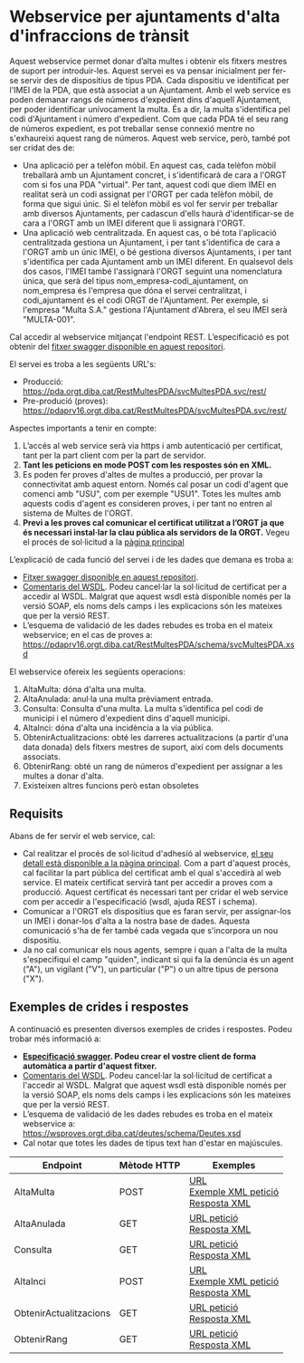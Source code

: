 # Webservice per ajuntaments d'alta d'infraccions de trànsit

Aquest webservice permet donar d’alta multes i obtenir els fitxers mestres de suport per introduir-les. Aquest servei es va pensar inicialment per fer-se servir des de dispositius de tipus PDA. Cada dispositiu ve identificat per l'IMEI de la PDA, que està associat a un Ajuntament. Amb el web service es poden demanar rangs de números d'expedient dins d'aquell Ajuntament, per poder identificar unívocament la multa. És a dir, la multa s'identifica pel codi d'Ajuntament i número d'expedient. Com que cada PDA té el seu rang de números expedient, es pot treballar sense connexió mentre no s'exhaureixi aquest rang de números. Aquest web service, però, també pot ser cridat des de:
* Una aplicació per a telèfon mòbil. En aquest cas, cada telèfon mòbil treballarà amb un Ajuntament concret, i s'identificarà de cara a l'ORGT com si fos una PDA "virtual". Per tant, aquest codi que diem IMEI en realitat serà un codi assignat per l'ORGT per cada telèfon mòbil, de forma que sigui únic. Si el telèfon mòbil es vol fer servir per treballar amb diversos Ajuntaments, per cadascun d'ells haurà d'identificar-se de cara a l'ORGT amb un IMEI diferent que li assignarà l'ORGT.
* Una aplicació web centralitzada. En aquest cas, o bé tota l'aplicació centralitzada gestiona un Ajuntament, i per tant s'identifica de cara a l'ORGT amb un únic IMEI, o bé gestiona diversos Ajuntaments, i per tant s'identifica per cada Ajuntament amb un IMEI diferent. En qualsevol dels dos casos, l'IMEI també l'assignarà l'ORGT seguint una nomenclatura única, que serà del tipus nom_empresa-codi_ajuntament, on nom_empresa és l'empresa que dóna el servei centralitzat, i codi_ajuntament és el codi ORGT de l'Ajuntament. Per exemple, si l'empresa "Multa S.A." gestiona l'Ajuntament d'Abrera, el seu IMEI serà "MULTA-001".


Cal accedir al webservice mitjançat l'endpoint REST. L’especificació es pot obtenir del [fitxer swagger disponible en aquest repositori](https://github.com/organisme-de-gestio-tributaria/alta-multes/blob/main/swagger%20WcfMultesPDA.json).

El servei es troba a les següents URL's:
* Producció: https://pda.orgt.diba.cat/RestMultesPDA/svcMultesPDA.svc/rest/
* Pre-produció (proves): https://pdaprv16.orgt.diba.cat/RestMultesPDA/svcMultesPDA.svc/rest/

Aspectes importants a tenir en compte:
1. L’accés al web service serà via https i amb autenticació per certificat, tant per la part client com per la part de servidor. 
1. **Tant les peticions en mode POST com les respostes són en XML.**
1. Es poden fer proves d'altes de multes a producció, per provar la connectivitat amb aquest entorn. Només cal posar un codi d'agent que comenci amb "USU", com per exemple "USU1". Totes les multes amb aquests codis d'agent es consideren proves, i per tant no entren al sistema de Multes de l'ORGT.
1. **Previ a les proves cal comunicar el certificat utilitzat a l’ORGT ja que és necessari instal·lar la clau pública als servidors de la ORGT.** Vegeu el procés de sol·licitud a la [pàgina principal](https://github.com/organisme-de-gestio-tributaria/organisme-de-gestio-tributaria)

L’explicació de cada funció del servei i de les dades que demana es troba a:
* [Fitxer swagger disponible en aquest repositori](https://github.com/organisme-de-gestio-tributaria/alta-multes/blob/main/swagger%20WcfMultesPDA.json). 
* [Comentaris del WSDL](https://pda.orgt.diba.cat/WcfMultesPDA/svcMultesPDA.svc?singleWsdl). Podeu cancel·lar la sol·licitud de certificat per a accedir al WSDL. Malgrat que aquest wsdl està disponible només per la versió SOAP, els noms dels camps i les explicacions són les mateixes que per la versió REST.
* L’esquema de validació de les dades rebudes es troba en el mateix webservice; en el cas de proves a: https://pdaprv16.orgt.diba.cat/RestMultesPDA/schema/svcMultesPDA.xsd 

El webservice ofereix les següents operacions:
1. AltaMulta: dóna d'alta una multa.
1. AltaAnulada: anul·la una multa prèviament entrada.
1. Consulta: Consulta d'una multa. La multa s'identifica pel codi de municipi i el número d'expedient dins d'aquell municipi.
1. AltaInci: dóna d'alta una incidència a la via pública.
1. ObtenirActualitzacions: obté les darreres actualitzacions (a partir d'una data donada) dels fitxers mestres de suport, així com dels documents associats.
1. ObtenirRang: obté un rang de números d'expedient per assignar a les multes a donar d'alta.
1. Existeixen altres funcions però estan obsoletes

## Requisits

Abans de fer servir el web service, cal:
* Cal realitzar el procés de sol·licitud d'adhesió al webservice, [el seu detall està disponible a la pàgina principal](https://github.com/organisme-de-gestio-tributaria/organisme-de-gestio-tributaria). Com a part d'aquest procés, cal facilitar la part pública del certificat amb el qual s'accedirà al web service. El mateix certificat servirà tant per accedir a proves com a producció. Aquest certificat és necessari tant per cridar el web service com per accedir a l'especificació (wsdl, ajuda REST i schema).
* Comunicar a l'ORGT els dispositius que es faran servir, per assignar-los un IMEI i donar-los d'alta a la nostra base de dades. Aquesta comunicació s'ha de fer també cada vegada que s'incorpora un nou dispositiu. 
* Ja no cal comunicar els nous agents, sempre i quan a l'alta de la multa s'especifiqui el camp "quiden", indicant si qui fa la denúncia és un agent ("A"), un vigilant ("V"), un particular ("P") o un altre tipus de persona ("X"). 



## Exemples de crides i respostes

A continuació es presenten diversos exemples de crides i respostes. Podeu trobar més informació a:
* **[Especificació swagger](https://github.com/organisme-de-gestio-tributaria/alta-multes/blob/main/swagger%20WcfMultesPDA.json). Podeu crear el vostre client de forma automàtica a partir d'aquest fitxer.**
* [Comentaris del WSDL](https://wsproves.orgt.diba.cat/deutes/DeutesServiceREST.svc?singleWsdl). Podeu cancel·lar la sol·licitud de certificat a l'accedir al WSDL. Malgrat que aquest wsdl està disponible només per la versió SOAP, els noms dels camps i les explicacions són les mateixes que per la versió REST.
* L’esquema de validació de les dades rebudes es troba en el mateix webservice a: https://wsproves.orgt.diba.cat/deutes/schema/Deutes.xsd 
* Cal notar que totes les dades de tipus text han d'estar en majúscules.

| Endpoint | Mètode HTTP | Exemples |
|---|---|---|
| AltaMulta | POST | [URL](https://pdaprv16.orgt.diba.cat/RestMultesPDA/svcMultesPDA.svc/rest/AltaMulta) <br> [Exemple XML petició](https://github.com/organisme-de-gestio-tributaria/alta-multes/blob/main/Exemples/AltaMulta%20peticio.xml) <br> [Resposta XML](https://github.com/organisme-de-gestio-tributaria/alta-multes/blob/main/Exemples/AltaMulta%20resposta.xml)
| AltaAnulada | GET | [URL petició](https://pdaprv16.orgt.diba.cat/RestMultesPDA/svcMultesPDA.svc/rest/AltaAnulada?pCdclie=123&pCdexpa=456&pIMEI=789) <br> [Resposta XML](https://github.com/organisme-de-gestio-tributaria/alta-multes/blob/main/Exemples/AltaAnulada%20resposta.xml)
| Consulta | GET | [URL petició](https://pdaprv16.orgt.diba.cat/RestMultesPDA/svcMultesPDA.svc/rest/Consulta?pCdclie=123&pCdexpa=456) <br> [Resposta XML](https://github.com/organisme-de-gestio-tributaria/alta-multes/blob/main/Exemples/Consulta%20resposta.xml)
| AltaInci | POST | [URL](https://pdaprv16.orgt.diba.cat/RestMultesPDA/svcMultesPDA.svc/rest/AltaInci) <br> [Exemple XML petició](https://github.com/organisme-de-gestio-tributaria/alta-multes/blob/main/Exemples/AltaInci%20peticio.xml) <br> [Resposta XML](https://github.com/organisme-de-gestio-tributaria/alta-multes/blob/main/Exemples/AltaInci%20resposta.xml)
| ObtenirActualitzacions | GET | [URL petició](https://pdaprv16.orgt.diba.cat/RestMultesPDA/svcMultesPDA.svc/rest/ObtenirActualitzacions?pIMEI=123&pClient=456&pData=202503010101&pSeguent=) <br> [Resposta XML](https://github.com/organisme-de-gestio-tributaria/alta-multes/blob/main/Exemples/ObtenirActualitzacions%20resposta.xml)
| ObtenirRang | GET | [URL petició](https://pdaprv16.orgt.diba.cat/RestMultesPDA/svcMultesPDA.svc/rest/ObtenirRang?pImei=123&pEstat1=1&pEstat2=1) <br> [Resposta XML](https://github.com/organisme-de-gestio-tributaria/alta-multes/blob/main/Exemples/ObtenirRang%20resposta.xml)

